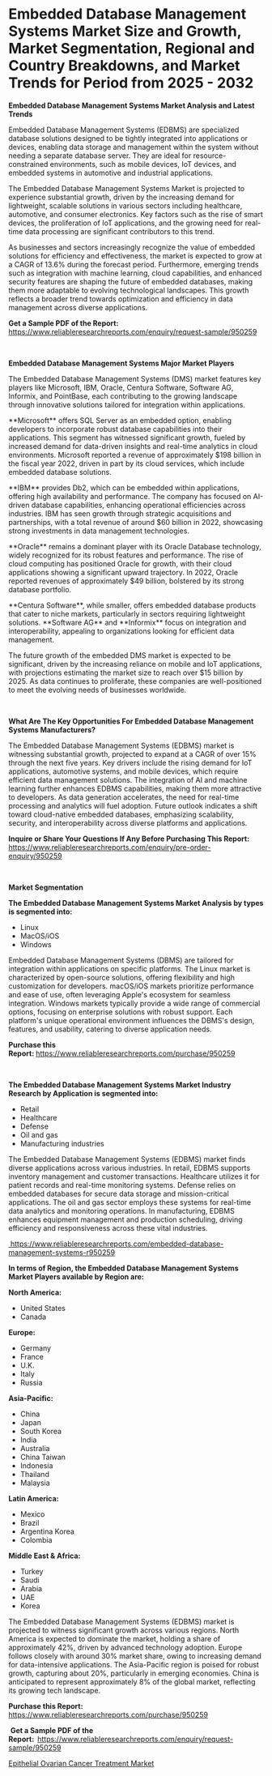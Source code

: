 <p><h1>Embedded Database Management Systems Market Size and Growth, Market Segmentation, Regional and Country Breakdowns, and Market Trends for Period from 2025 -  2032</h1></p><p><strong>Embedded Database Management Systems Market Analysis and Latest Trends</strong></p>
<p><p>Embedded Database Management Systems (EDBMS) are specialized database solutions designed to be tightly integrated into applications or devices, enabling data storage and management within the system without needing a separate database server. They are ideal for resource-constrained environments, such as mobile devices, IoT devices, and embedded systems in automotive and industrial applications. </p><p>The Embedded Database Management Systems Market is projected to experience substantial growth, driven by the increasing demand for lightweight, scalable solutions in various sectors including healthcare, automotive, and consumer electronics. Key factors such as the rise of smart devices, the proliferation of IoT applications, and the growing need for real-time data processing are significant contributors to this trend. </p><p>As businesses and sectors increasingly recognize the value of embedded solutions for efficiency and effectiveness, the market is expected to grow at a CAGR of 13.6% during the forecast period. Furthermore, emerging trends such as integration with machine learning, cloud capabilities, and enhanced security features are shaping the future of embedded databases, making them more adaptable to evolving technological landscapes. This growth reflects a broader trend towards optimization and efficiency in data management across diverse applications.</p></p>
<p><strong>Get a Sample PDF of the Report:&nbsp;</strong> <a href="https://www.reliableresearchreports.com/enquiry/request-sample/950259?utm_campaign=3028&utm_medium=2&utm_source=Github&utm_content=ia&utm_term=06032025&utm_id=embedded-database-management-systems">https://www.reliableresearchreports.com/enquiry/request-sample/950259</a></p>
<p>&nbsp;</p>
<p><strong>Embedded Database Management Systems Major Market Players</strong></p>
<p><p>The Embedded Database Management Systems (DMS) market features key players like Microsoft, IBM, Oracle, Centura Software, Software AG, Informix, and PointBase, each contributing to the growing landscape through innovative solutions tailored for integration within applications.</p><p>**Microsoft** offers SQL Server as an embedded option, enabling developers to incorporate robust database capabilities into their applications. This segment has witnessed significant growth, fueled by increased demand for data-driven insights and real-time analytics in cloud environments. Microsoft reported a revenue of approximately $198 billion in the fiscal year 2022, driven in part by its cloud services, which include embedded database solutions.</p><p>**IBM** provides Db2, which can be embedded within applications, offering high availability and performance. The company has focused on AI-driven database capabilities, enhancing operational efficiencies across industries. IBM has seen growth through strategic acquisitions and partnerships, with a total revenue of around $60 billion in 2022, showcasing strong investments in data management technologies.</p><p>**Oracle** remains a dominant player with its Oracle Database technology, widely recognized for its robust features and performance. The rise of cloud computing has positioned Oracle for growth, with their cloud applications showing a significant upward trajectory. In 2022, Oracle reported revenues of approximately $49 billion, bolstered by its strong database portfolio.</p><p>**Centura Software**, while smaller, offers embedded database products that cater to niche markets, particularly in sectors requiring lightweight solutions. **Software AG** and **Informix** focus on integration and interoperability, appealing to organizations looking for efficient data management.</p><p>The future growth of the embedded DMS market is expected to be significant, driven by the increasing reliance on mobile and IoT applications, with projections estimating the market size to reach over $15 billion by 2025. As data continues to proliferate, these companies are well-positioned to meet the evolving needs of businesses worldwide.</p></p>
<p>&nbsp;</p>
<p><strong>What Are The Key Opportunities For Embedded Database Management Systems Manufacturers?</strong></p>
<p><p>The Embedded Database Management Systems (EDBMS) market is witnessing substantial growth, projected to expand at a CAGR of over 15% through the next five years. Key drivers include the rising demand for IoT applications, automotive systems, and mobile devices, which require efficient data management solutions. The integration of AI and machine learning further enhances EDBMS capabilities, making them more attractive to developers. As data generation accelerates, the need for real-time processing and analytics will fuel adoption. Future outlook indicates a shift toward cloud-native embedded databases, emphasizing scalability, security, and interoperability across diverse platforms and applications.</p></p>
<p><strong>Inquire or Share Your Questions If Any Before Purchasing This Report:</strong> <a href="https://www.reliableresearchreports.com/enquiry/pre-order-enquiry/950259?utm_campaign=3028&utm_medium=2&utm_source=Github&utm_content=ia&utm_term=06032025&utm_id=embedded-database-management-systems">https://www.reliableresearchreports.com/enquiry/pre-order-enquiry/950259</a></p>
<p>&nbsp;</p>
<p><strong>Market Segmentation</strong></p>
<p><strong>The Embedded Database Management Systems Market Analysis by types is segmented into:</strong></p>
<p><ul><li>Linux</li><li>MacOS/iOS</li><li>Windows</li></ul></p>
<p><p>Embedded Database Management Systems (DBMS) are tailored for integration within applications on specific platforms. The Linux market is characterized by open-source solutions, offering flexibility and high customization for developers. macOS/iOS markets prioritize performance and ease of use, often leveraging Apple's ecosystem for seamless integration. Windows markets typically provide a wide range of commercial options, focusing on enterprise solutions with robust support. Each platform's unique operational environment influences the DBMS's design, features, and usability, catering to diverse application needs.</p></p>
<p><strong>Purchase this Report:&nbsp;</strong><a href="https://www.reliableresearchreports.com/purchase/950259?utm_campaign=3028&utm_medium=2&utm_source=Github&utm_content=ia&utm_term=06032025&utm_id=embedded-database-management-systems">https://www.reliableresearchreports.com/purchase/950259</a></p>
<p>&nbsp;</p>
<p><strong>The Embedded Database Management Systems Market Industry Research by Application is segmented into:</strong></p>
<p><ul><li>Retail</li><li>Healthcare</li><li>Defense</li><li>Oil and gas</li><li>Manufacturing industries</li></ul></p>
<p><p>The Embedded Database Management Systems (EDBMS) market finds diverse applications across various industries. In retail, EDBMS supports inventory management and customer transactions. Healthcare utilizes it for patient records and real-time monitoring systems. Defense relies on embedded databases for secure data storage and mission-critical applications. The oil and gas sector employs these systems for real-time data analytics and monitoring operations. In manufacturing, EDBMS enhances equipment management and production scheduling, driving efficiency and responsiveness across these vital industries.</p></p>
<p><a href="https://www.reliableresearchreports.com/embedded-database-management-systems-r950259?utm_campaign=3028&utm_medium=2&utm_source=Github&utm_content=ia&utm_term=06032025&utm_id=embedded-database-management-systems">&nbsp;https://www.reliableresearchreports.com/embedded-database-management-systems-r950259</a></p>
<p><strong>In terms of Region, the Embedded Database Management Systems Market Players available by Region are:</strong></p>
<p>
    <p> <strong> North America: </strong>
        <ul>
            <li>United States</li>
            <li>Canada</li>
        </ul>
        </p> 
    <p> <strong> Europe: </strong>
        <ul>
            <li>Germany</li>
            <li>France</li>
            <li>U.K.</li>
            <li>Italy</li>
            <li>Russia</li>
        </ul>
        </p> 
    <p> <strong> Asia-Pacific: </strong>
        <ul>
            <li>China</li>
            <li>Japan</li>
            <li>South Korea</li>
            <li>India</li>
            <li>Australia</li>
            <li>China Taiwan</li>
            <li>Indonesia</li>
            <li>Thailand</li>
            <li>Malaysia</li>
        </ul>
        </p> 
    <p> <strong> Latin America: </strong>
        <ul>
            <li>Mexico</li>
            <li>Brazil</li>
            <li>Argentina Korea</li>
            <li>Colombia</li>
        </ul>
        </p> 
    <p> <strong> Middle East & Africa: </strong>
        <ul>
            <li>Turkey</li>
            <li>Saudi</li>
            <li>Arabia</li>
            <li>UAE</li>
            <li>Korea</li>
        </ul>
    </p>
    </p>
<p><p>The Embedded Database Management Systems (EDBMS) market is projected to witness significant growth across various regions. North America is expected to dominate the market, holding a share of approximately 42%, driven by advanced technology adoption. Europe follows closely with around 30% market share, owing to increasing demand for data-intensive applications. The Asia-Pacific region is poised for robust growth, capturing about 20%, particularly in emerging economies. China is anticipated to represent approximately 8% of the global market, reflecting its growing tech landscape.</p></p>
<p><strong>Purchase this Report: </strong><a href="https://www.reliableresearchreports.com/purchase/950259?utm_campaign=3028&utm_medium=2&utm_source=Github&utm_content=ia&utm_term=06032025&utm_id=embedded-database-management-systems">https://www.reliableresearchreports.com/purchase/950259</a></p>
<p>&nbsp;<strong>Get a Sample PDF of the Report:&nbsp;&nbsp;</strong><a href="https://www.reliableresearchreports.com/enquiry/request-sample/950259?utm_campaign=3028&utm_medium=2&utm_source=Github&utm_content=ia&utm_term=06032025&utm_id=embedded-database-management-systems">https://www.reliableresearchreports.com/enquiry/request-sample/950259</a></p>
<p><strong></strong></p>
<p><p><a href="https://github.com/zanoligarav/Market-Research-Report-List-1/blob/main/epithelial-ovarian-cancer-treatment-market.md?utm_campaign=3028&utm_medium=2&utm_source=Github&utm_content=ia&utm_term=06032025&utm_id=embedded-database-management-systems">Epithelial Ovarian Cancer Treatment Market</a></p></p>